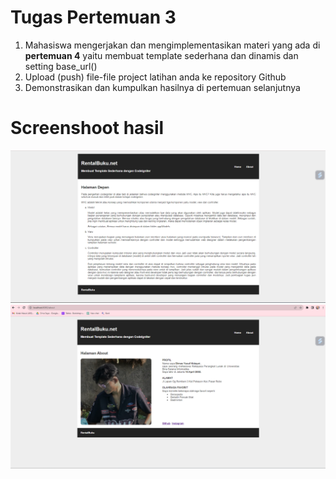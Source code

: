 # Tugas Pertemuan 3

1. Mahasiswa mengerjakan dan mengimplementasikan materi
yang ada di **pertemuan 4** yaitu membuat template sederhana
dan dinamis dan setting base_url()
2. Upload (push) file-file project latihan anda ke repository
Github
3. Demonstrasikan dan kumpulkan hasilnya di pertemuan
selanjutnya

# Screenshoot hasil

![alt text](https://github.com/dimasyusuf14/wp2/blob/main/tugas_pertemuan3/public/img/home.png?raw=true)
![alt text](https://github.com/dimasyusuf14/wp2/blob/main/tugas_pertemuan3/public/img/about.png?raw=true)
